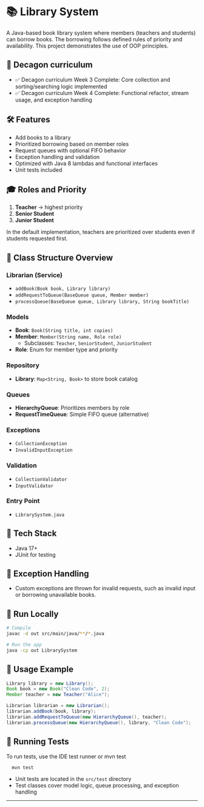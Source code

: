 # 📚 Library System

A Java-based book library system where members (teachers and students) can borrow books. The borrowing follows defined rules of priority and availability. This project demonstrates the use of OOP principles.

## 📅 Decagon curriculum

- ✅ Decagon curriculum Week 3 Complete: Core collection and sorting/searching logic implemented
- ✅ Decagon curriculum Week 4 Complete: Functional refactor, stream usage, and exception handling

## 🛠️ Features
- Add books to a library
- Prioritized borrowing based on member roles
- Request queues with optional FIFO behavior
- Exception handling and validation
- Optimized with Java 8 lambdas and functional interfaces
- Unit tests included

## 🎓 Roles and Priority
1. **Teacher** → highest priority
2. **Senior Student**
3. **Junior Student**

In the default implementation, teachers are prioritized over students even if students requested first.

## 📄 Class Structure Overview

### Librarian (Service)
- `addBook(Book book, Library library)`
- `addRequestToQueue(BaseQueue queue, Member member)`
- `processQueue(BaseQueue queue, Library library, String bookTitle)`

### Models
- **Book**: `Book(String title, int copies)`
- **Member**: `Member(String name, Role role)`
  - Subclasses: `Teacher`, `SeniorStudent`, `JuniorStudent`
- **Role**: Enum for member type and priority

### Repository
- **Library**: `Map<String, Book>` to store book catalog

### Queues
- **HierarchyQueue**: Prioritizes members by role
- **RequestTimeQueue**: Simple FIFO queue (alternative)

### Exceptions
- `CollectionException`
- `InvalidInputException`

### Validation
- `CollectionValidator`
- `InputValidator`

### Entry Point
- `LibrarySystem.java`

## 🧰 Tech Stack
- Java 17+
- JUnit for testing

## 🚫 Exception Handling
- Custom exceptions are thrown for invalid requests, such as invalid input or borrowing unavailable books.

## 🔧 Run Locally
```bash
# Compile
javac -d out src/main/java/**/*.java

# Run the app
java -cp out LibrarySystem
```

## 🧾 Usage Example
```java
Library library = new Library();
Book book = new Book("Clean Code", 2);
Member teacher = new Teacher("Alice");

Librarian librarian = new Librarian();
librarian.addBook(book, library);
librarian.addRequestToQueue(new HierarchyQueue(), teacher);
librarian.processQueue(new HierarchyQueue(), library, "Clean Code");
```
## 🧬 Running Tests

To run tests, use the IDE test runner or mvn test

```bash
  mvn test
```
- Unit tests are located in the `src/test` directory
- Test classes cover model logic, queue processing, and exception handling
---

